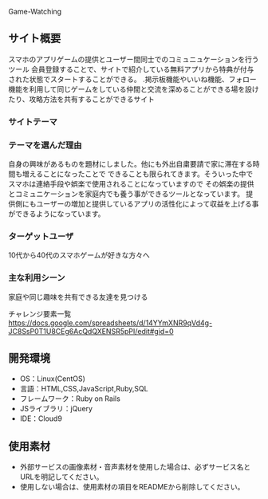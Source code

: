 Game-Watching

## サイト概要
スマホのアプリゲームの提供とユーザー間同士でのコミュニュケーションを行うツール
会員登録することで、サイトで紹介している無料アプリから特典が付与された状態でスタートすることができる。
.掲示板機能やいいね機能、フォロー機能を利用して同じゲームをしている仲間と交流を深めることができる場を設けたり、攻略方法を共有することができるサイト

### サイトテーマ


### テーマを選んだ理由
自身の興味があるものを題材にしました。他にも外出自粛要請で家に滞在する時間も増えることになったことで
できることも限られてきます。そういった中でスマホは連絡手段や娯楽で使用されることになっていますので
その娯楽の提供とコミュニケーションを家庭内でも養う事ができるツールとなっています。
提供側にもユーザーの増加と提供しているアプリの活性化によって収益を上げる事ができるようになっています。


### ターゲットユーザ
10代から40代のスマホゲームが好きな方々へ

### 主な利用シーン
家庭や同じ趣味を共有できる友達を見つける


チャレンジ要素一覧
https://docs.google.com/spreadsheets/d/14YYmXNR9qVd4g-JC8SsP0T1U8CEg6AcQdQXENSR5pPI/edit#gid=0

## 開発環境
- OS：Linux(CentOS)
- 言語：HTML,CSS,JavaScript,Ruby,SQL
- フレームワーク：Ruby on Rails
- JSライブラリ：jQuery
- IDE：Cloud9

## 使用素材
- 外部サービスの画像素材・音声素材を使用した場合は、必ずサービス名とURLを明記してください。
- 使用しない場合は、使用素材の項目をREADMEから削除してください。